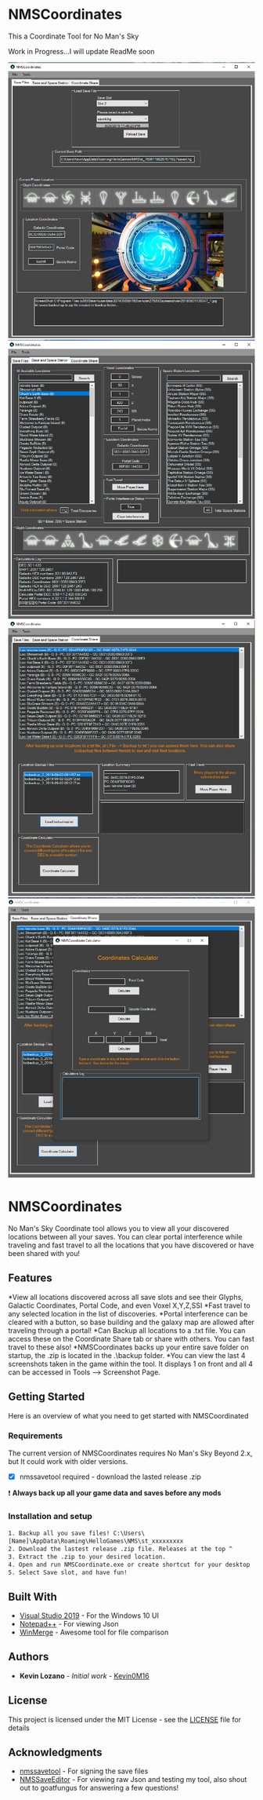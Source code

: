 # NMSCoordinates
This a Coordinate Tool for No Man's Sky

Work in Progress...I will update ReadMe soon

<img src= "ss1.png"/>
<img src= "ss4.png"/>
<img src= "ss2.png"/>
<img src= "ss3.png"/>

# NMSCoordinates
No Man's Sky Coordinate tool allows you to view all your discovered locations between all your saves.
You can clear portal interference while traveling and fast travel to all the locations that you have discovered or have been shared with you!

## Features
*View all locations discovered across all save slots and see their Glyphs, Galactic Coordinates, Portal Code, and even Voxel X,Y,Z,SSI
*Fast travel to any selected location in the list of discoveries.
*Portal interference can be cleared with a button, so base building and the galaxy map are allowed after traveling through a portal!
*Can Backup all locations to a .txt file. You can access these on the Coordinate Share tab or share with others. You can fast travel to these also!
*NMSCoordinates backs up your entire save folder on startup, the .zip is located in the .\backup folder.
*You can view the last 4 screenshots taken in the game within the tool. It displays 1 on front and all 4 can be accessed in Tools --> Screenshot Page.

## Getting Started
Here is an overview of what you need to get started with NMSCoordinated

### Requirements

The current version of NMSCoordinates requires No Man's Sky Beyond 2.x, but It could work with older versions.
 - [x] nmssavetool required - download the lasted release .zip

:exclamation: **Always back up all your game data and saves before any mods**

### Installation and setup

	1. Backup all you save files! C:\Users\[Name]\AppData\Roaming\HelloGames\NMS\st_xxxxxxxxx
	2. Download the lastest release .zip file. Releases at the top ^
	3. Extract the .zip to your desired location.
	4. Open and run NMSCoordinate.exe or create shortcut for your desktop
	5. Select Save slot, and have fun! 
	
## Built With

* [Visual Studio 2019](https://visualstudio.microsoft.com/downloads/) - For the Windows 10 UI
* [Notepad++](https://notepad-plus-plus.org/) - For viewing Json
* [WinMerge](https://winmerge.org/) - Awesome tool for file comparison

## Authors

* **Kevin Lozano** - *Initial work* - [Kevin0M16](https://github.com/Kevin0M16)

## License

This project is licensed under the MIT License - see the [LICENSE](/LICENSE) file for details

## Acknowledgments

* [nmssavetool](https://github.com/matthew-humphrey/nmssavetool) - For signing the save files
* [NMSSaveEditor](https://github.com/goatfungus/NMSSaveEditor) - For viewing raw Json and testing my tool, also shout out to goatfungus for answering a few questions!